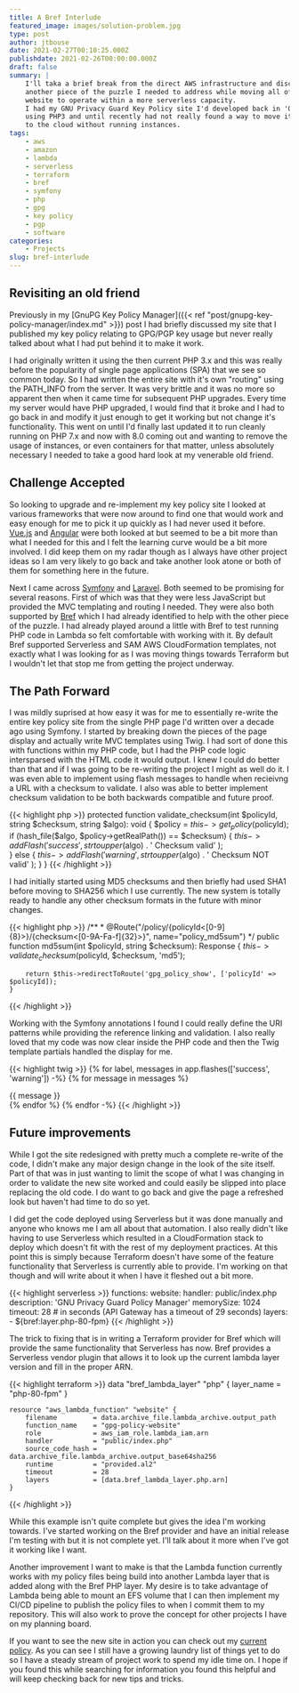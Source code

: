 ```yaml
---
title: A Bref Interlude
featured_image: images/solution-problem.jpg
type: post
author: jtbouse
date: 2021-02-27T00:10:25.000Z
publishdate: 2021-02-26T00:00:00.000Z
draft: false
summary: |
    I'll taka a brief break from the direct AWS infrastructure and discuss
    another piece of the puzzle I needed to address while moving all of my
    website to operate within a more serverless capacity.
    I had my GNU Privacy Guard Key Policy site I'd developed back in '08
    using PHP3 and until recently had not really found a way to move it
    to the cloud without running instances.
tags:
    - aws
    - amazon
    - lambda
    - serverless
    - terraform
    - bref
    - symfony
    - php
    - gpg
    - key policy
    - pgp
    - software
categories:
    - Projects
slug: bref-interlude
---
```


## Revisiting an old friend

Previously in my [GnuPG Key Policy Manager]({{< ref "post/gnupg-key-policy-manager/index.md" >}})
post I had briefly discussed my site that I published my key policy relating to GPG/PGP key usage
but never really talked about what I had put behind it to make it work.

I had originally written it using the then current PHP 3.x and this was really before the popularity
of single page applications (SPA) that we see so common today. So I had written the entire site with
it's own "routing" using the PATH_INFO from the server. It was very brittle and it was no more so
apparent then when it came time for subsequent PHP upgrades. Every time my server would have PHP
upgraded, I would find that it broke and I had to go back in and modify it just enough to get it
working but not change it's functionality. This went on until I'd finally last updated it to run
cleanly running on PHP 7.x and now with 8.0 coming out and wanting to remove the usage of instances,
or even containers for that matter, unless absolutely necessary I needed to take a good hard look at
my venerable old friend.

## Challenge Accepted

So looking to upgrade and re-implement my key policy site I looked at various frameworks that were
now around to find one that would work and easy enough for me to pick it up quickly as I had never
used it before. [Vue.js][1] and [Angular][2] were both looked at but seemed to be a bit more than
what I needed for this and I felt the learning curve would be a bit more involved. I did keep them
on my radar though as I always have other project ideas so I am very likely to go back and take
another look atone or both of them for something here in the future.

Next I came across [Symfony][3] and [Laravel][4]. Both seemed to be promising for several reasons.
First of which was that they were less JavaScript but provided the MVC templating and routing I
needed. They were also both supported by [Bref][5] which I had already identified to help with the
other piece of the puzzle. I had already played around a little with Bref to test running PHP code
in Lambda so felt comfortable with working with it. By default Bref supported Serverless and SAM AWS
CloudFormation templates, not exactly what I was looking for as I was moving things towards
Terraform but I wouldn't let that stop me from getting the project underway.

## The Path Forward

I was mildly suprised at how easy it was for me to essentially re-write the entire key policy site
from the single PHP page I'd written over a decade ago using Symfony. I started by breaking down the
pieces of the page display and actually write MVC templates using Twig. I had sort of done this with
functions within my PHP code, but I had the PHP code logic intersparsed with the HTML code it would
output. I knew I could do better than that and if I was going to be re-writing the project I might
as well do it. I was even able to implement using flash messages to handle when recieivng a URL with
a checksum to validate. I also was able to better implement checksum validation to be both backwards
compatible and future proof. 

{{< highlight php >}}
    protected function validate_checksum(int $policyId, string $checksum, string $algo): void
    {
        $policy = $this->get_policy($policyId);
        if (hash_file($algo, $policy->getRealPath()) == $checksum) {
            $this->addFlash(
                'success',
                strtoupper($algo) . ' Checksum valid'
            );    
        } else {
            $this->addFlash(
                'warning',
                strtoupper($algo) . ' Checksum NOT valid'
            );
        }
    }
{{< /highlight >}}

I had initially started using MD5 checksums and then briefly had used SHA1 before moving to SHA256
which I use currently. The new system is totally ready to handle any other checksum formats in the
future with minor changes.

{{< highlight php >}}
    /**
     * @Route("/policy/{policyId<[0-9]{8}>}/{checksum<[0-9A-Fa-f]{32}>}", name="policy_md5sum")
     */
    public function md5sum(int $policyId, string $checksum): Response
    {
        $this->validate_checksum($policyId, $checksum, 'md5');

        return $this->redirectToRoute('gpg_policy_show', ['policyId' => $policyId]);
    }
{{< /highlight >}}

Working with the Symfony annotations I found I could really define the URI patterns while providing
the reference linking and validation. I also really loved that my code was now clear inside the PHP
code and then the Twig template partials handled the display for me.

{{< highlight twig >}}
    {% for label, messages in app.flashes(['success', 'warning']) -%}
        {% for message in messages %}
            <div class="chksum {{ label }}">
                {{ message }}
            </div>
        {% endfor %}
    {% endfor -%}
{{< /highlight >}}

## Future improvements

While I got the site redesigned with pretty much a complete re-write of the code, I didn't make any
major design change in the look of the site itself. Part of that was in just wanting to limit the
scope of what I was changing in order to validate the new site worked and could easily be slipped
into place replacing the old code. I do want to go back and give the page a refreshed look but
haven't had time to do so yet.

I did get the code deployed using Serverless but it was done manually and anyone who knows me I am
all about that automation. I also really didn't like having to use Serverless which resulted in a
CloudFormation stack to deploy which doesn't fit with the rest of my deployment practices. At this
point this is simply because Terraform doesn't have some of the feature functionality that
Serverless is currently able to provide. I'm working on that though and will write about it when I
have it fleshed out a bit more. 

{{< highlight serverless >}}
    functions:
        website:
            handler: public/index.php
            description: 'GNU Privacy Guard Policy Manager'
            memorySize: 1024
            timeout: 28 # in seconds (API Gateway has a timeout of 29 seconds)
            layers:
                - ${bref:layer.php-80-fpm}
{{< /highlight >}}

The trick to fixing that is in writing a Terraform provider for Bref which will provide the same
functionality that Serverless has now. Bref provides a Serverless vendor plugin that allows it to
look up the current lambda layer version and fill in the proper ARN.

{{< highlight terraform >}}
    data "bref_lambda_layer" "php" {
        layer_name = "php-80-fpm"
    }

    resource "aws_lambda_function" "website" {
        filename         = data.archive_file.lambda_archive.output_path
        function_name    = "gpg-policy-website"
        role             = aws_iam_role.lambda_iam.arn
        handler          = "public/index.php"
        source_code_hash = data.archive_file.lambda_archive.output_base64sha256
        runtime          = "provided.al2"
        timeout          = 28
        layers           = [data.bref_lambda_layer.php.arn]
    }
{{< /highlight >}}

While this example isn't quite complete but gives the idea I'm working towards. I've started working
on the Bref provider and have an initial release I'm testing with but it is not complete yet. I'll
talk about it more when I've got it working like I want.

Another improvement I want to make is that the Lambda function currently works with my policy files
being build into another Lambda layer that is added along with the Bref PHP layer. My desire is to
take advantage of Lambda being able to mount an EFS volume that I can then implement my CI/CD
pipeline to publish the policy files to when I commit them to my repository. This will also work to
prove the concept for other projects I have on my planning board.

If you want to see the new site in action you can check out my [current policy][6]. As you can see
I still have a growing laundry list of things yet to do so I have a steady stream of project work
to spend my idle time on. I hope if you found this while searching for information you found this
helpful and will keep checking back for new tips and tricks.

[1]: https://vuejs.org/ "The Progressive JavaScript Framework"
[2]: https://angular.io/ "The modern web developer's platform"
[3]: https://symfony.com/ "Symfony, High Performance PHP Framework for Web Development"
[4]: https://laravel.com/ "The PHP Framework For Web Artisans"
[5]: https://bref.sh/ "Serverless PHP made simple"
[6]: https://undergrid.net/legal/gpg/policy/20140409/bd35f5ce24e2976afd9ce1e8bbac30346263b5ccae172e7b1f38f2d1c92ab918 "Current key policy"
